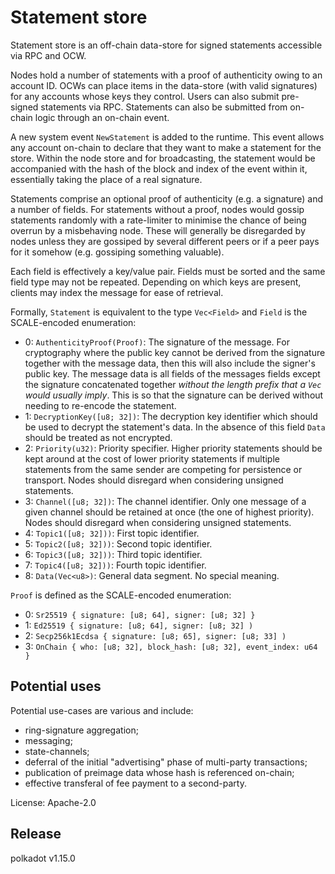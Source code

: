 # Statement store

Statement store is an off-chain data-store for signed statements accessible via RPC and OCW.

Nodes hold a number of statements with a proof of authenticity owing to an account ID. OCWs can place items in the
data-store (with valid signatures) for any accounts whose keys they control. Users can also submit pre-signed statements
via RPC. Statements can also be submitted from on-chain logic through an on-chain event.

A new system event `NewStatement` is added to the runtime. This event allows any account on-chain to declare that they
want to make a statement for the store. Within the node store and for broadcasting, the statement would be accompanied
with the hash of the block and index of the event within it, essentially taking the place of a real signature.

Statements comprise an optional proof of authenticity (e.g. a signature) and a number of fields. For statements without
a proof, nodes would gossip statements randomly with a rate-limiter to minimise the chance of being overrun by a
misbehaving node. These will generally be disregarded by nodes unless they are gossiped by several different peers or if
a peer pays for it somehow (e.g. gossiping something valuable).

Each field is effectively a key/value pair. Fields must be sorted and the same field type may not be repeated. Depending
on which keys are present, clients may index the message for ease of retrieval.

Formally, `Statement` is equivalent to the type `Vec<Field>` and `Field` is the SCALE-encoded enumeration:
- 0: `AuthenticityProof(Proof)`: The signature of the message. For cryptography where the public key cannot be derived
  from the signature together with the message data, then this will also include the signer's public key. The message
  data is all fields of the messages fields except the signature concatenated together *without the length prefix that a
  `Vec` would usually imply*. This is so that the signature can be derived without needing to re-encode the statement.
- 1: `DecryptionKey([u8; 32])`: The decryption key identifier which should be used to decrypt the statement's data. In
  the absence of this field `Data` should be treated as not encrypted.
- 2: `Priority(u32)`: Priority specifier. Higher priority statements should be kept around at the cost of lower priority
  statements if multiple statements from the same sender are competing for persistence or transport. Nodes should
  disregard when considering unsigned statements.
- 3: `Channel([u8; 32])`: The channel identifier. Only one message of a given channel should be retained at once (the
  one of highest priority). Nodes should disregard when considering unsigned statements.
- 4: `Topic1([u8; 32]))`: First topic identifier.
- 5: `Topic2([u8; 32]))`: Second topic identifier.
- 6: `Topic3([u8; 32]))`: Third topic identifier.
- 7: `Topic4([u8; 32]))`: Fourth topic identifier.
- 8: `Data(Vec<u8>)`: General data segment. No special meaning.

`Proof` is defined as the SCALE-encoded enumeration:
- 0: `Sr25519 { signature: [u8; 64], signer: [u8; 32] }`
- 1: `Ed25519 { signature: [u8; 64], signer: [u8; 32] )`
- 2: `Secp256k1Ecdsa { signature: [u8; 65], signer: [u8; 33] )`
- 3: `OnChain { who: [u8; 32], block_hash: [u8; 32], event_index: u64 }`

## Potential uses

Potential use-cases are various and include:
- ring-signature aggregation;
- messaging;
- state-channels;
- deferral of the initial "advertising" phase of multi-party transactions;
- publication of preimage data whose hash is referenced on-chain;
- effective transferal of fee payment to a second-party.


License: Apache-2.0


## Release

polkadot v1.15.0
